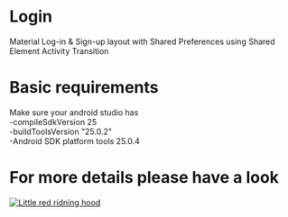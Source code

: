 # Login
Material Log-in &amp; Sign-up layout with Shared Preferences using Shared Element Activity Transition

# Basic requirements
  Make sure your android studio has<br>
  -compileSdkVersion 25<br>
   -buildToolsVersion "25.0.2"<br>
   -Android SDK platform tools 25.0.4<br>
# For more details please have a look 

[![Little red ridning hood](https://mail.google.com/mail/u/0/?ui=2&ik=195d48d30b&view=att&th=15b3fc7ae8ad9994&attid=0.1&disp=safe&realattid=f_j15f5p8x0&zw)](https://youtu.be/NP_m4poIQa8?list=PL0WkCrSdsCuYVFW230HG9TN-f7vHZbK_2)
